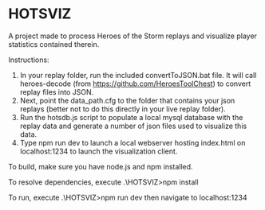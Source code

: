 # HOTSVIZ
A project made to process Heroes of the Storm replays and visualize player statistics contained therein.

Instructions:
1. In your replay folder, run the included convertToJSON.bat file. It will call heroes-decode (from https://github.com/HeroesToolChest) to convert replay files into JSON.
2. Next, point the data_path.cfg to the folder that contains your json replays (better not to do this directly in your live replay folder). 
3. Run the hotsdb.js script to populate a local mysql database with the replay data and generate a number of json files used to visualize this data. 
4. Type npm run dev to launch a local webserver hosting index.html on localhost:1234 to launch the visualization client.


To build, make sure you have node.js and npm installed.

To resolve dependencies, execute
.\HOTSVIZ>npm install 

To run, execute
.\HOTSVIZ>npm run dev
then navigate to localhost:1234

